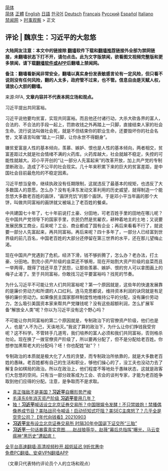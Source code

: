  <!-- 面包屑导航 --> <div class="breadcrumb"><!-- GTranslate: https://gtranslate.io/ -->  <div class="switcher notranslate">  <div class="selected">  <a href="#" onclick="return false;"> 简体</a>  </div>  <div class="option">  <a href="https://www.bannedbook.org" onclick="doGTranslate('zh-CN|zh-CN');jQuery('div.switcher div.selected a').html(jQuery(this).html());return false;" title="简体中文" class="nturl selected"> 简体</a>  <a href="https://www.bannedbook.org/zh-tw/" onclick="doGTranslate('zh-CN|zh-TW');jQuery('div.switcher div.selected a').html(jQuery(this).html());return false;" title="繁體中文" class="nturl"> 正體</a>  <a href="https://www.bannedbook.org/en/" onclick="doGTranslate('zh-CN|en');jQuery('div.switcher div.selected a').html(jQuery(this).html());return false;" title="English" class="nturl"> English</a>  <a href="https://www.bannedbook.org/ja/" onclick="doGTranslate('zh-CN|ja');jQuery('div.switcher div.selected a').html(jQuery(this).html());return false;" title="日本語" class="nturl"> 日語</a>  <a href="https://www.bannedbook.org/ko/" onclick="doGTranslate('zh-CN|ko');jQuery('div.switcher div.selected a').html(jQuery(this).html());return false;" title="한국어" class="nturl"> 한국어</a>  <a href="https://www.bannedbook.org/de/" onclick="doGTranslate('zh-CN|de');jQuery('div.switcher div.selected a').html(jQuery(this).html());return false;" title="Deutsch" class="nturl"> Deutsch</a>  <a href="https://www.bannedbook.org/fr/" onclick="doGTranslate('zh-CN|fr');jQuery('div.switcher div.selected a').html(jQuery(this).html());return false;" title="Français" class="nturl"> Français</a>  <a href="https://www.bannedbook.org/ru/" onclick="doGTranslate('zh-CN|ru');jQuery('div.switcher div.selected a').html(jQuery(this).html());return false;" title="Русский" class="nturl"> Русский</a>  <a href="https://www.bannedbook.org/es/" onclick="doGTranslate('zh-CN|es');jQuery('div.switcher div.selected a').html(jQuery(this).html());return false;" title="Español" class="nturl"> Español</a>  <a href="https://www.bannedbook.org/it/" onclick="doGTranslate('zh-CN|it');jQuery('div.switcher div.selected a').html(jQuery(this).html());return false;" title="Italiano" class="nturl"> Italiano</a>  </div>  </div>      <div class='breadcrumb-sub'><!-- Breadcrumb NavXT 6.3.0 --> <a href="https://www.bannedbook.org/" class="home">禁闻网</a> &gt; <a href="https://www.bannedbook.org/bnews/ssgc/" class="category">时事观察</a> &gt; 正文</div></div><h2>评论 | 魏京生：习近平的大忽悠</h2> <p class="notice"><b>大陆网友注意：本文中的链接除 <a href="https://github.com/bannedbook/fanqiang" >翻墙</a>软件下载和<a href="https://github.com/killgcd/justmysocks/blob/master/README.md">翻墙推荐</a>链接外全部为禁网链接，未翻墙状态下打不开，请勿点击。此为文字版禁闻，欲看图文视频完整版和更多禁闻，请下载<a href="https://github.com/bannedbook/fanqiang">翻墙软件或APP</a>后翻墙上禁闻网。</p><p>备注：翻墙看新闻非常安全，翻墙以真实身份发表敏感言论有一定风险，但只看不说则没有任何风险，翻的人太多，政府管不过来，也不管。信息自由是天赋人权，请放心大胆的翻墙。</b></p>  <div class="entry"> <p>来源:RFA, <strong>文章内容并不代表本网立场和观点。</strong></p> <p>&#20064;&#36817;&#24179;&#25552;&#20986;&#20849;&#21516;&#23500;&#35029;&#12290;             </p> <p>&#20064;&#36817;&#24179;&#35828;&#20182;&#35201;&#22343;&#36139;&#23500;&#65292;&#23454;&#29616;&#20849;&#21516;&#23500;&#35029;&#12290;&#32780;&#19988;&#20182;&#36824;&#20184;&#35832;&#34892;&#21160;&#65292;&#22823;&#26432;&#22823;&#30733;&#21508;&#30028;&#30340;&#23500;&#20154;&#65292;&#21512;&#27861;&#30340;&#12289;&#19981;&#21512;&#27861;&#30340;&#25163;&#27573;&#19968;&#36215;&#19978;&#65292;&#32602;&#27454;&#25910;&#38065;&#20043;&#22806;&#20877;&#36367;&#19978;&#19968;&#21482;&#33050;&#65292;&#30452;&#25509;&#32467;&#26463;&#20154;&#23478;&#30340;&#31038;&#20250;&#29983;&#21629;&#12290;&#27969;&#34892;&#35828;&#27861;&#21483;&#20570;&#31038;&#20250;&#27515;&#65292;&#23601;&#26159;&#19981;&#20294;&#32467;&#26463;&#20320;&#30340;&#32844;&#19994;&#29983;&#21629;&#65292;&#36824;&#35201;&#27585;&#22351;&#20320;&#30340;&#31038;&#20250;&#21517;&#35465;&#65292;&#25991;&#38761;&#35821;&#35328;&#21483;&#20570;&#8220;&#36367;&#19978;&#19968;&#21482;&#33050;&#65292;&#35753;&#20320;&#27704;&#19990;&#19981;&#24471;&#32763;&#36523;&#8221;&#12290;</p>  <p>&#23244;&#36139;&#29233;&#23500;&#26159;&#20154;&#24615;&#30340;&#22522;&#26412;&#20542;&#21521;&#65292;&#32673;&#24917;&#12289;&#23241;&#22930;&#12289;&#24680;&#20063;&#26159;&#20154;&#24615;&#30340;&#22522;&#26412;&#20542;&#21521;&#65292;&#20004;&#32773;&#30456;&#20132;&#65292;&#36139;&#23500;&#24046;&#36317;&#36807;&#22823;&#23601;&#26159;&#31038;&#20250;&#24773;&#32490;&#19981;&#28385;&#30340;&#28779;&#33647;&#24211;&#12290;&#28779;&#33647;&#24211;&#36234;&#22823;&#65292;&#31038;&#20250;&#23601;&#36234;&#19981;&#31283;&#23450;&#65292;&#22833;&#25511;&#30340;&#21487;&#33021;&#24615;&#23601;&#36234;&#22823;&#12290;&#37011;&#23567;&#24179;&#24320;&#21019;&#30340;&#8220;&#35753;&#19968;&#37096;&#20998;&#20154;&#20808;&#23500;&#36215;&#26469;&#8221;&#30340;&#25913;&#38761;&#24320;&#25918;&#65292;&#21152;&#19978;&#20849;&#20135;&#20826;&#30340;&#19987;&#21046;&#22404;&#26029;&#25919;&#27835;&#65292;&#36896;&#25104;&#20102;&#19981;&#20844;&#24179;&#30340;&#31038;&#20250;&#29616;&#23454;&#12290;&#20960;&#21313;&#24180;&#26469;&#31215;&#32047;&#19979;&#26469;&#30340;&#24040;&#22823;&#30340;&#36139;&#23500;&#24046;&#36317;&#65292;&#26159;&#20013;&#22269;&#31038;&#20250;&#30446;&#21069;&#26368;&#21361;&#38505;&#30340;&#19981;&#31283;&#23450;&#22240;&#32032;&#12290;</p> <p>&#20064;&#36817;&#24179;&#24819;&#24403;&#30343;&#24093;&#65292;&#32487;&#32493;&#25191;&#25919;&#27809;&#26377;&#20219;&#26399;&#38480;&#21046;&#65292;&#36825;&#23601;&#36829;&#21453;&#20102;&#26368;&#22522;&#26412;&#30340;&#35268;&#30697;&#65292;&#20063;&#36829;&#21453;&#20102;&#22823;&#22810;&#25968;&#22269;&#20154;&#30340;&#24847;&#24895;&#12290;&#24590;&#20040;&#21150;&#65311;&#27809;&#26377;&#27611;&#27901;&#19996;&#21457;&#21160;&#25991;&#38761;&#21033;&#29992;&#30340;&#21382;&#21490;&#23041;&#26395;&#65292;&#23601;&#24471;&#21046;&#36896;&#19968;&#20010;&#33021;&#24573;&#24736;&#22823;&#22810;&#25968;&#32769;&#30334;&#22995;&#30340;&#30011;&#39292;&#65292;&#8220;&#30011;&#39292;&#20805;&#39269;&#8221;&#30340;&#37027;&#20010;&#30011;&#39292;&#12290;&#20110;&#26159;&#37011;&#23567;&#24179;&#24403;&#24180;&#30011;&#30340;&#37027;&#20010;&#22823;&#39292;&#65292;&#21483;&#20570;&#20849;&#21516;&#23500;&#35029;&#30340;&#30011;&#39292;&#23601;&#21448;&#34987;&#31471;&#19978;&#20102;&#32769;&#30334;&#22995;&#30340;&#39184;&#26700;&#12290;</p> <p>&#20013;&#20849;&#24314;&#22269;&#19971;&#21313;&#24180;&#20102;&#65292;&#19971;&#21313;&#24180;&#21069;&#35828;&#25171;&#22303;&#35946;&#12289;&#20998;&#30000;&#22320;&#65292;&#21487;&#32769;&#30334;&#22995;&#25163;&#37324;&#30340;&#30000;&#22320;&#22312;&#21738;&#20799;&#21602;&#65311;&#22312;&#20013;&#22269;&#20849;&#20135;&#20826;&#39046;&#23548;&#19979;&#30340;&#22269;&#23478;&#25163;&#37324;&#65292;&#20892;&#27665;&#20173;&#28982;&#26159;&#36139;&#38599;&#20892;&#65292;&#32789;&#31181;&#30528;&#22320;&#20027;&#30340;&#22303;&#22320;&#65307;&#21448;&#35828;&#35201;&#21457;&#23637;&#27665;&#26063;&#24037;&#21830;&#19994;&#65292;&#21518;&#26469;&#21602;&#65311;&#24037;&#19994;&#12289;&#21830;&#19994;&#37117;&#25104;&#20102;&#22269;&#26377;&#20225;&#19994;&#65307;&#20877;&#21518;&#26469;&#30475;&#30475;&#19981;&#34892;&#20102;&#65292;&#23601;&#35828;&#35201;&#19968;&#37096;&#20998;&#20154;&#20808;&#23500;&#36215;&#26469;&#65292;&#20877;&#20849;&#21516;&#23500;&#35029;&#12290;&#20877;&#21518;&#26469;&#21602;&#65311;&#22235;&#21313;&#22810;&#24180;&#20102;&#65292;&#19968;&#37096;&#20998;&#20154;&#24050;&#32463;&#23500;&#21040;&#19990;&#30028;&#32423;&#30340;&#21069;&#20960;&#30334;&#21517;&#65292;&#20013;&#22269;&#32769;&#30334;&#22995;&#30340;&#22823;&#37096;&#20998;&#36824;&#20572;&#30041;&#22312;&#31532;&#19977;&#19990;&#30028;&#30340;&#27700;&#24179;&#65292;&#36824;&#22312;&#37027;&#20799;&#26395;&#26757;&#27490;&#28212;&#12290;</p>  <p>&#29616;&#22312;&#20013;&#22269;&#20849;&#20135;&#20826;&#36935;&#21040;&#20102;&#21361;&#26426;&#65292;&#32463;&#27982;&#19979;&#28369;&#65292;&#38065;&#19981;&#22815;&#25240;&#33150;&#20102;&#65292;&#24590;&#20040;&#21150;&#65311;&#32769;&#21150;&#27861;&#65292;&#25171;&#22303;&#35946;&#12289;&#20998;&#30000;&#22320;&#12290;&#21106;&#23436;&#23567;&#36164;&#20135;&#38454;&#32423;&#30340;&#38893;&#33756;&#36824;&#19981;&#22815;&#29992;&#65292;&#29616;&#22312;&#24320;&#22987;&#21106;&#22823;&#36164;&#20135;&#38454;&#32423;&#30340;&#38893;&#33756;&#32780;&#19988;&#19968;&#20030;&#20004;&#24471;&#65292;&#26082;&#24471;&#20102;&#38065;&#36824;&#24179;&#24687;&#20102;&#27665;&#24616;&#65292;&#35753;&#37027;&#20123;&#32673;&#24917;&#12289;&#23241;&#22930;&#12289;&#24680;&#30340;&#31351;&#20154;&#21487;&#20197;&#25343;&#22270;&#30011;&#19978;&#30340;&#26757;&#23376;&#27490;&#28212;&#20102;&#12290;&#33267;&#20110;&#20849;&#21516;&#23500;&#35029;&#65292;&#20320;&#25954;&#25214;&#20064;&#36817;&#24179;&#35201;&#23500;&#35029;&#21527;&#65311;&#25214;&#27515;&#30340;&#33410;&#22863;&#12290;</p> <p>&#20026;&#20160;&#20040;&#20064;&#36817;&#24179;&#19981;&#21487;&#33021;&#35753;&#31351;&#20154;&#20204;&#20849;&#21516;&#23500;&#35029;&#21602;&#65311;&#31532;&#19968;&#20010;&#21407;&#22240;&#23601;&#26159;&#65292;&#36825;&#20123;&#24180;&#30340;&#24555;&#36895;&#21457;&#23637;&#38752;&#30340;&#26159;&#24265;&#20215;&#21171;&#21160;&#21147;&#21644;&#25152;&#35859;&#30340;&#20154;&#21475;&#32418;&#21033;&#12290;&#36830;&#39532;&#20811;&#24605;&#37117;&#35828;&#65292;&#32500;&#25345;&#36164;&#26412;&#21033;&#28070;&#30340;&#35776;&#31373;&#23601;&#26159;&#26377;&#36275;&#22815;&#30340;&#24265;&#20215;&#21171;&#21160;&#21147;&#12290;&#22914;&#26524;&#20687;&#27665;&#20027;&#22269;&#23478;&#37027;&#26679;&#21046;&#24230;&#24615;&#22320;&#32500;&#25345;&#20844;&#24179;&#30340;&#20998;&#37197;&#65292;&#27809;&#26377;&#24265;&#20215;&#21171;&#21160;&#21147;&#65292;&#24590;&#20040;&#21560;&#24341;&#32654;&#22269;&#36164;&#26412;&#23478;&#26469;&#24110;&#20849;&#20135;&#20826;&#36186;&#38065;&#21602;&#65311;&#27809;&#26377;&#36825;&#20123;&#36229;&#39069;&#21033;&#28070;&#65292;&#24590;&#20040;&#25193;&#23637;&#20891;&#22791;&#8220;&#35299;&#25918;&#20840;&#20154;&#31867;&#8221;&#21602;&#65311;&#20320;&#20197;&#20026;&#20064;&#36817;&#24179;&#27809;&#26377;&#36825;&#20010;&#37326;&#24515;&#21527;&#65311;</p> <p>&#19981;&#21487;&#33021;&#35753;&#20320;&#20849;&#21516;&#23500;&#35029;&#30340;&#31532;&#20108;&#20010;&#21407;&#22240;&#23601;&#26159;&#65292;&#19987;&#21046;&#25919;&#27835;&#19979;&#30340;&#23448;&#20698;&#36164;&#20135;&#38454;&#32423;&#65292;&#20182;&#20204;&#20063;&#26159;&#20154;&#65292;&#20063;&#26159;&#8220;&#20154;&#19981;&#20026;&#24049;&#65292;&#22825;&#35803;&#22320;&#28781;&#12290;&#8221;&#25105;&#35828;&#20102;&#31639;&#30340;&#25919;&#27835;&#19979;&#65292;&#20026;&#20160;&#20040;&#35753;&#20320;&#20204;&#25379;&#38065;&#25105;&#21463;&#31351;&#21602;&#65311;&#36825;&#19981;&#31185;&#23398;&#12290;&#19981;&#31649;&#36716;&#25163;&#20960;&#36947;&#24367;&#65292;&#25105;&#20204;&#22521;&#20859;&#30340;&#23500;&#20154;&#24517;&#39035;&#21644;&#25105;&#20204;&#20849;&#21516;&#23500;&#35029;&#65292;&#21542;&#21017;&#26684;&#26432;&#21247;&#35770;&#12290;&#29616;&#22312;&#25442;&#20102;&#19968;&#25320;&#23448;&#20698;&#36164;&#20135;&#38454;&#32423;&#20102;&#65292;&#25152;&#20197;&#35201;&#20877;&#20998;&#37197;&#20102;&#65292;&#20294;&#19981;&#26159;&#20998;&#37197;&#32473;&#32769;&#30334;&#22995;&#12290;&#20320;&#24819;&#21442;&#21152;&#40657;&#24110;&#32769;&#22823;&#30340;&#20998;&#37197;&#21527;&#65311;&#21624;&#65281;&#20320;&#20063;&#37197;&#22995;&#8220;&#36213;&#8221;&#65311;&#65281;</p>  <p>&#19987;&#21046;&#25919;&#27835;&#30340;&#26412;&#36136;&#23601;&#26159;&#26497;&#22823;&#21270;&#20102;&#20154;&#24615;&#30340;&#36138;&#23146;&#65292;&#32780;&#19987;&#21046;&#25919;&#27835;&#25152;&#20381;&#38752;&#30340;&#65292;&#23601;&#26159;&#22823;&#22810;&#25968;&#32769;&#30334;&#22995;&#30340;&#24858;&#26151;&#12290;&#32769;&#30334;&#22995;&#37117;&#26377;&#33258;&#24049;&#30340;&#29983;&#27963;&#21644;&#32844;&#19994;&#65292;&#22815;&#20182;&#20204;&#25805;&#24515;&#30340;&#20102;&#65292;&#27809;&#24037;&#22827;&#20063;&#27809;&#21160;&#21147;&#21435;&#20102;&#35299;&#22797;&#26434;&#22914;&#26827;&#23616;&#30340;&#25919;&#27835;&#12290;&#25152;&#20197;&#22312;&#25919;&#27835;&#19978;&#65292;&#20182;&#20204;&#31243;&#24230;&#19981;&#31561;&#22320;&#22788;&#20110;&#24858;&#26151;&#29366;&#24577;&#65292;&#36825;&#23601;&#26159;&#25919;&#23458;&#20204;&#22823;&#24573;&#24736;&#30340;&#31354;&#38388;&#12290;&#21482;&#26377;&#24403;&#19968;&#37096;&#20998;&#25919;&#23458;&#25104;&#20026;&#24037;&#20250;&#12289;&#20892;&#20250;&#30340;&#35848;&#21028;&#19987;&#23478;&#65292;&#25165;&#33021;&#20026;&#32769;&#30334;&#22995;&#20105;&#21462;&#21040;&#20182;&#20204;&#24212;&#24471;&#30340;&#20998;&#37197;&#12290;&#27880;&#24847;&#65292;&#26159;&#20105;&#21462;&#32780;&#19981;&#26159;&#27714;&#21462;&#12290;</p> <ul class='op-related-articles' title='相关阅读'> <li><a href='https://www.bannedbook.org/bnews/bannedvideo/20210903/1618495.html' target='_blank'>真正强敌不是美国？<b>习近平</b>自曝形势严峻</a></li> <li><a href='https://www.bannedbook.org/bnews/cbnews/20210903/1618490.html' target='_blank'>毛泽东6年消灭资产阶级 <b>习近平</b>要用几年？</a></li> <li><a href='https://www.bannedbook.org/bnews/taiwannews/20210903/1618473.html' target='_blank'>独！<b>习近平</b>喊话设立北京证券交易所？中国限娱令发酵！不只禁娘炮！禁播偶像养成节目？美陆战司令喊话！启动侦知式吓阻？美SEC主席怒了？几乎全是空壳公司？【年代向钱看】20210903</a></li> <li><a href='https://www.bannedbook.org/bnews/baitai/20210903/1618469.html' target='_blank'><b>习近平</b>宣布设立北京证券交易所 时隔30年中国诞下证交所“三胎”</a></li> <li><a href='https://www.bannedbook.org/bnews/bannedvideo/20210903/1618387.html' target='_blank'><b>习近平</b>一句话暴露真实意图……赵战狼辱华，赵薇“幕后总指挥”曝光，马云变瘟神“黑历史”遭起底！</a></li> </ul> <p class="texttj"> <a href="https://github.com/bannedbook/fanqiang/wiki/V2ray%E6%9C%BA%E5%9C%BA" target="_blank">全平台高速翻墙:高清视频秒开,超低延迟,9折优惠中</a><br/> <a href="https://github.com/bannedbook/fanqiang/wiki/%E7%A6%81%E9%97%BB%E7%BD%91%E5%AE%89%E5%8D%93%E7%BF%BB%E5%A2%99%E6%96%B0%E9%97%BBAPP" target="_blank">免费PC翻墙、安卓VPN翻墙APP</a></p><p>&#65288;&#25991;&#31456;&#21482;&#20195;&#34920;&#29305;&#32422;&#35780;&#35770;&#21592;&#20010;&#20154;&#30340;&#31435;&#22330;&#21644;&#35266;&#28857;&#65289;</p> <a name='sharetosocial'></a>  <div style="margin-bottom:5px;padding-bottom:5px;clear:both"> <div id="archive-pix-1" class="banner-ads"> <!-- AuctionX Display platform tag START --> <div id="26318x728x90x621x_ADSLOT2" clicktrack="%%CLICK_URL_ESC%%"></div> <!-- AuctionX Display platform tag END --> </div> <div id="archive-pix-2" class="banner-ads"> <!-- AuctionX Display platform tag START --> <div id="26315x300x250x621x_ADSLOT2" clicktrack="%%CLICK_URL_ESC%%"></div> <!-- AuctionX Display platform tag END --> </div> </div>  <div id="archive-pix-1" class="banner-ads"> <!-- AuctionX Display platform tag START --> <div id="26318x728x90x621x_ADSLOT3" clicktrack="%%CLICK_URL_ESC%%"></div> <!-- AuctionX Display platform tag END --> </div> </div><!--END ENTRY--> 